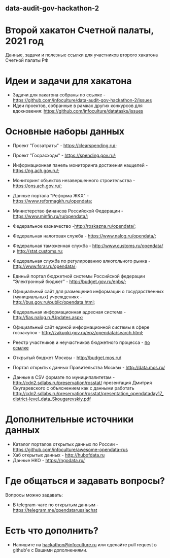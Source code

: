 ## data-audit-gov-hackathon-2
# Второй хакатон Счетной палаты, 2021 год

Данные, задачи и полезные ссылки для участников второго хакатона Счетной палаты РФ

# Идеи и задачи для хакатона

* Задачи для хакатона собраны по ссылке - https://github.com/infoculture/data-audit-gov-hackathon-2/issues
* Идеи проектов, собранные в рамках других конкурсов для вдохновения:
https://github.com/infoculture/datatasks/issues

# Основные наборы данных
* Проект "Госзатраты" - https://clearspending.ru/;
* Проект "Госрасходы" - https://spending.gov.ru/;
* Информационная панель мониторинга достжения наццелей - https://ng.ach.gov.ru/;
* Мониторинг объектов незавершенного строительства - https://ons.ach.gov.ru/;
* Данные портала "Реформа ЖКХ" - https://www.reformagkh.ru/opendata;
* Министерство финансов Российской Федерации - https://www.minfin.ru/ru/opendata/;
* Федеральное казначество -http://roskazna.ru/opendata/;
* Федеральная налоговая служба - https://www.nalog.ru/opendata/;
* Федеральная таможенная служба - http://www.customs.ru/opendata/ и http://stat.customs.ru;
* Федеральная служба по регулированию алкогольного рынка - http://www.fsrar.ru/opendata/;
* Единый портал бюджетной системы Российской федерации “Электронный бюджет” - http://budget.gov.ru/epbs/;
* Официальный сайт для размещения информации о государственных (мунициальных) учреждениях - http://bus.gov.ru/public/opendata.html;
* Федеральная информационная адресная система - http://fias.nalog.ru/Updates.aspx;
* Официальный сайт единой информационной системы в сфере госзакупок - http://zakupki.gov.ru/epz/opendata/search.html;
* Реестр участников и неучастников бюджетного процесса - [по ссылке](http://budget.gov.ru/epbs/faces/p/%D0%91%D1%8E%D0%B4%D0%B6%D0%B5%D1%82/%D0%A0%D0%B0%D1%81%D1%85%D0%BE%D0%B4%D1%8B/%D0%A0%D0%B5%D0%B5%D1%81%D1%82%D1%80%20%D1%83%D1%87%D0%B0%D1%81%D1%82%D0%BD%D0%B8%D0%BA%D0%BE%D0%B2%20%D0%B8%20%D0%BD%D0%B5%D1%83%D1%87%D0%B0%D1%81%D1%82%D0%BD%D0%B8%D0%BA%D0%BE%D0%B2%20%D0%B1%D1%8E%D0%B4%D0%B6%D0%B5%D1%82%D0%BD%D0%BE%D0%B3%D0%BE%20%D0%BF%D1%80%D0%BE%D1%86%D0%B5%D1%81%D1%81%D0%B0?_afrWindowId=null&_afrLoop=20949468047312890&_adf.ctrl-state=12uob1raph_74&_afrWindowMode=0#!%40%40%3F_afrWindowId%3Dnull%26_afrLoop%3D20949468047312890%26_afrWindowMode%3D0%26_adf.ctrl-state%3Df0kpa09o_4&regionId=45)
* Открытый бюджет Москвы - http://budget.mos.ru/
* Портал открытых данных Правительства Москвы - http://data.mos.ru/

* Данные в CSV формате по муниципалитетам - http://cdn2.sdlabs.ru/preservation/rosstat/ презентация Дмитрия Скугаревского с объяснением как с данными работать http://cdn2.sdlabs.ru/preservation/rosstat/presentation_opendataday17_district-level_data_Skougarevskiy.pdf

# Дополнительные источники данных

* Каталог порталов открытых данных по России - https://github.com/infoculture/awesome-opendata-rus
* Хаб открытых данных - http://hubofdata.ru
* Данные НКО - https://ngodata.ru/

# Где общаться и задавать вопросы?

Вопросы можно задавать:
* В telegram-чате по открытым данным - https://telegram.me/opendatarussiachat

# Есть что дополнить?

* Напишите на hackathon@infoculture.ru или сделайте pull request в github'е с Вашими дополнениями.
